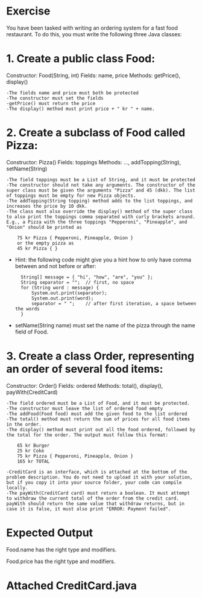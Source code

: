 # Exercise

You have been tasked with writing an ordering system for a fast food restaurant. To do this, you must write the following three Java classes:

# 1. Create a public class Food:

Constructor: Food(String, int)
Fields: name, price
Methods: getPrice(), display()

    -The fields name and price must both be protected
    -The constructor must set the fields
    -getPrice() must return the price
    -The display() method must print price + " kr " + name.

# 2. Create a subclass of Food called Pizza:

Constructor: Pizza()
Fields: toppings
Methods: ..., addTopping(String), setName(String)

    -The field toppings must be a List of String, and it must be protected
    -The constructor should not take any arguments. The constructor of the super class must be given the arguments "Pizza" and 45 (dkk). The list of toppings must be empty for new Pizza objects.
    -The addTopping(String topping) method adds to the list toppings, and increases the price by 10 dkk.
    -The class must also override the display() method of the super class to also print the toppings comma separated with curly brackets around. E.g., a Pizza with the three toppings "Pepperoni", "Pineapple", and "Onion" should be printed as

        75 kr Pizza { Pepperoni, Pineapple, Onion }
        or the empty pizza as
        45 kr Pizza { }

- Hint: the following code might give you a hint how to only have comma between and not before or after:

        String[] message = { "hi", "how", "are", "you" };
        String separator = "";  // first, no space
        for (String word : message) {
            System.out.print(separator);
            System.out.print(word);
            separator = " ";    // after first iteration, a space between the words
        }

- setName(String name) must set the name of the pizza through the name field of Food.

# 3. Create a class Order, representing an order of several food items:

Constructor: Order()
Fields: ordered
Methods: total(), display(), payWith(CreditCard)

    -The field ordered must be a List of Food, and it must be protected.
    -The constructor must leave the list of ordered food empty
    -The addFood(Food food) must add the given food to the list ordered
    -The total() method must return the sum of prices for all food items in the order.
    -The display() method must print out all the food ordered, followed by the total for the order. The output must follow this format:

        65 kr Burger
        25 kr Coke
        75 kr Pizza { Pepperoni, Pineapple, Onion }
        165 kr TOTAL

    -CreditCard is an interface, which is attached at the bottom of the problem description. You do not need to upload it with your solution, but if you copy it into your source folder, your code can compile locally.
    -The payWith(CreditCard card) must return a boolean. It must attempt to withdraw the current total of the order from the credit card. payWith should return the same value that withdraw returns, but in case it is false, it must also print "ERROR: Payment failed".

# Expected Output

Food.name has the right type and modifiers.

Food.price has the right type and modifiers.

# Attached CreditCard.java
